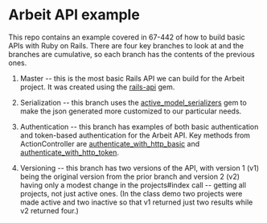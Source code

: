 Arbeit API example
===

This repo contains an example covered in 67-442 of how to build basic APIs with Ruby on Rails.  There are four key branches to look at and the branches are cumulative, so each branch has the contents of the previous ones.

1. Master -- this is the most basic Rails API we can build for the Arbeit project.  It was created using the [rails-api](https://github.com/rails-api/rails-api) gem.

1. Serialization -- this branch uses the [active_model_serializers](https://github.com/rails-api/active_model_serializers) gem to make the json generated more customized to our particular needs.

1. Authentication -- this branch has examples of both basic authentication and token-based authentication for the Arbeit API.  Key methods from ActionController are [authenticate_with_http_basic](http://api.rubyonrails.org/classes/ActionController/HttpAuthentication/Basic/ControllerMethods.html) and [authenticate_with_http_token](http://api.rubyonrails.org/classes/ActionController/HttpAuthentication/Token/ControllerMethods.html).

1. Versioning -- this branch has two versions of the API, with version 1 (v1) being the original version from the prior branch and version 2 (v2) having only a modest change in the projects#index call -- getting all projects, not just active ones. (In the class demo two projects were made active and two inactive so that v1 returned just two results while v2 returned four.)